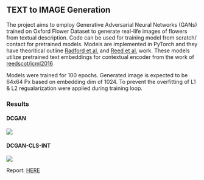 ## TEXT to IMAGE Generation
The project aims to employ Generative Adversarial Neural Networks (GANs) trained on Oxford Flower Dataset to generate real-life images of flowers from textual description. Code can be used for training model from scratch/ contact for pretrained models. Models are implemented in PyTorch and they have theoritical outline [Radford et al.](https://arxiv.org/abs/1511.06434) and [Reed et al.](https://arxiv.org/abs/1605.05396) work.
These models utilize pretrained text embeddings for contextual encoder from the work of [reedscot/icml2016](https://github.com/reedscot/icml2016)
 
Models were trained for 100 epochs. Generated image is expected to be 64x64 Px based on embedding dim of 1024. To prevent the overfitting of L1 & L2 regualarization were applied during training loop.
### Results
#### DCGAN
<img src = "Baseline/results/1.png">

#### DCGAN-CLS-INT
<img src = "Baseline/results/2.png">

Report: [HERE](../main/Baseline/Report.pdf)

